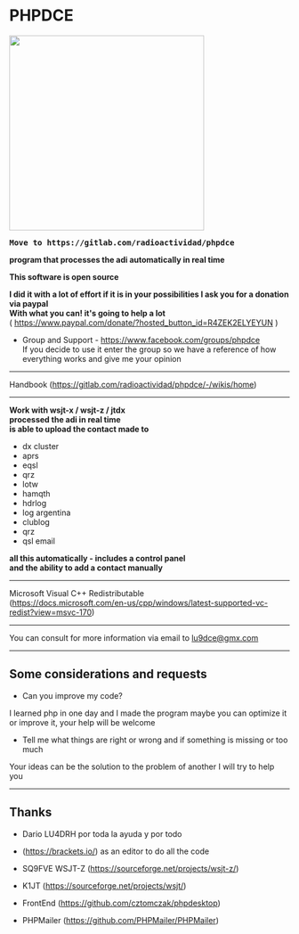 # PHPDCE

<img src="https://gitlab.com/radioactividad/phpdce/-/wikis/uploads/f689221a4806a27c4462c60aae8def48/FYtP279WQAEwJ3M.png" width="350">

<pre><b>Move to https://gitlab.com/radioactividad/phpdce</b></pre>

<b>program that processes the adi automatically in real time</b><br>

<b>This software is open source</b><br>

<b>I did it with a lot of effort if it is in your possibilities I ask you for a donation via paypal<br>
With what you can! it's going to help a lot</b><br>
( https://www.paypal.com/donate/?hosted_button_id=R4ZEK2ELYEYUN )


* Group and Support - https://www.facebook.com/groups/phpdce<br>
If you decide to use it enter the group so we have a reference of how everything works and give me your opinion

-----------------

Handbook (https://gitlab.com/radioactividad/phpdce/-/wikis/home)

-----------------

<b>Work with wsjt-x / wsjt-z / jtdx<br>
processed the adi in real time<br>
is able to upload the contact made to</b><br>

* dx cluster
* aprs
* eqsl
* qrz
* lotw
* hamqth
* hdrlog
* log argentina
* clublog
* qrz
* qsl email

<b>all this automatically - includes a control panel<br>
and the ability to add a contact manually</b><br>

-----------------

Microsoft Visual C++ Redistributable<br>
(https://docs.microsoft.com/en-us/cpp/windows/latest-supported-vc-redist?view=msvc-170)<br>

-----------------

You can consult for more information via email to lu9dce@gmx.com<br>

-----------------

## Some considerations and requests

* Can you improve my code?

I learned php in one day and I made the program maybe you can optimize it or improve it, your help will be welcome

* Tell me what things are right or wrong and if something is missing or too much

Your ideas can be the solution to the problem of another I will try to help you

-----------------

## Thanks

* Dario LU4DRH por toda la ayuda y por todo 

* (https://brackets.io/) as an editor to do all the code

* SQ9FVE WSJT-Z (https://sourceforge.net/projects/wsjt-z/)

* K1JT (https://sourceforge.net/projects/wsjt/)

* FrontEnd (https://github.com/cztomczak/phpdesktop)

* PHPMailer (https://github.com/PHPMailer/PHPMailer)


